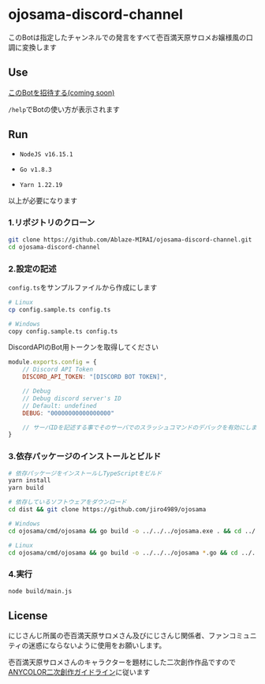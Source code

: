 # ojosama-discord-channel

このBotは指定したチャンネルでの発言をすべて壱百満天原サロメお嬢様風の口調に変換します

## Use

[このBotを招待する(coming soon)](https://dicord.gg/xxxx)

`/help`でBotの使い方が表示されます

## Run

- `NodeJS v16.15.1`

- `Go v1.8.3`

- `Yarn 1.22.19`

以上が必要になります

### 1.リポジトリのクローン

```bash
git clone https://github.com/Ablaze-MIRAI/ojosama-discord-channel.git
cd ojosama-discord-channel
```

### 2.設定の記述

`config.ts`をサンプルファイルから作成にします

```bash
# Linux
cp config.sample.ts config.ts

# Windows
copy config.sample.ts config.ts
```

DiscordAPIのBot用トークンを取得してください

```js
module.exports.config = {
    // Discord API Token
    DISCORD_API_TOKEN: "[DISCORD BOT TOKEN]",

    // Debug
    // Debug discord server's ID
    // Default: undefined
    DEBUG: "00000000000000000"

    // サーバIDを記述する事でそのサーバでのスラッシュコマンドのデバックを有効にします
}
```

### 3.依存パッケージのインストールとビルド

```bash
# 依存パッケージをインストールしTypeScriptをビルド
yarn install
yarn build

# 依存しているソフトウェアをダウンロード
cd dist && git clone https://github.com/jiro4989/ojosama

# Windows
cd ojosama/cmd/ojosama && go build -o ../../../ojosama.exe . && cd ../../../../

# Linux 
cd ojosama/cmd/ojosama && go build -o ../../../ojosama *.go && cd ../../../../
```

### 4.実行

```bash
node build/main.js
```

## License

にじさんじ所属の壱百満天原サロメさん及びにじさんじ関係者、ファンコミュニティの迷惑にならないように使用をお願いします。

壱百満天原サロメさんのキャラクターを題材にした二次創作作品ですので[ANYCOLOR二次創作ガイドライン](https://event.nijisanji.app/guidelines/)に従います
